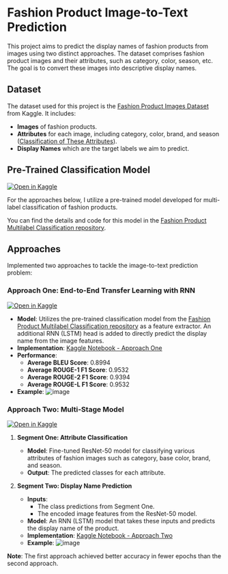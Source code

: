 # Fashion Product Image-to-Text Prediction

This project aims to predict the display names of fashion products from images using two distinct approaches. The dataset comprises fashion product images and their attributes, such as category, color, season, etc. The goal is to convert these images into descriptive display names.

## Dataset

The dataset used for this project is the [Fashion Product Images Dataset](https://www.kaggle.com/datasets/paramaggarwal/fashion-product-images-dataset) from Kaggle. It includes:
- **Images** of fashion products.
- **Attributes** for each image, including category, color, brand, and season ([Classification of These Attributes](https://github.com/i4mShayan/Fashion-Product-Multilabel-Classification)).
- **Display Names** which are the target labels we aim to predict.

## Pre-Trained Classification Model

<a href="https://www.kaggle.com/code/shayankebriti/fashion-product-multilable-classification" target="_blank">
  <img src="https://kaggle.com/static/images/open-in-kaggle.svg" alt="Open in Kaggle">
</a>

For the approaches below, I utilize a pre-trained model developed for multi-label classification of fashion products.

You can find the details and code for this model in the [Fashion Product Multilabel Classification repository](https://github.com/i4mShayan/Fashion-Product-Multilabel-Classification).

## Approaches

Implemented two approaches to tackle the image-to-text prediction problem:

### Approach One: End-to-End Transfer Learning with RNN

<a href="https://www.kaggle.com/code/shayankebriti/fashion-product-descriptiongeneration" target="_blank">
  <img src="https://kaggle.com/static/images/open-in-kaggle.svg" alt="Open in Kaggle">
</a>

- **Model**: Utilizes the pre-trained classification model from the [Fashion Product Multilabel Classification repository](https://github.com/i4mShayan/Fashion-Product-Multilabel-Classification) as a feature extractor. An additional RNN (LSTM) head is added to directly predict the display name from the image features.
- **Implementation**: [Kaggle Notebook - Approach One](https://www.kaggle.com/code/shayankebriti/fashion-product-descriptiongeneration)
- **Performance**:
  - **Average BLEU Score**: 0.8994
  - **Average ROUGE-1 F1 Score**: 0.9532
  - **Average ROUGE-2 F1 Score**: 0.9394
  - **Average ROUGE-L F1 Score**: 0.9532
- **Example**:
![image](https://github.com/user-attachments/assets/b973d0b4-5eb2-499c-9713-8772ef2d9cec)

  

### Approach Two: Multi-Stage Model

<a href="https://www.kaggle.com/code/shayankebriti/fashion-product-descriptiongeneration-approach-2" target="_blank">
  <img src="https://kaggle.com/static/images/open-in-kaggle.svg" alt="Open in Kaggle">
</a>

1. **Segment One: Attribute Classification**
   - **Model**: Fine-tuned ResNet-50 model for classifying various attributes of fashion images such as category, base color, brand, and season.
   - **Output**: The predicted classes for each attribute.

2. **Segment Two: Display Name Prediction**
   - **Inputs**: 
     - The class predictions from Segment One.
     - The encoded image features from the ResNet-50 model.
   - **Model**: An RNN (LSTM) model that takes these inputs and predicts the display name of the product.
   - **Implementation**: [Kaggle Notebook - Approach Two](https://www.kaggle.com/code/shayankebriti/fashion-product-descriptiongeneration-approach-2)
   - **Example**:
![image](https://github.com/user-attachments/assets/a8b23f13-1a2c-4ae4-a634-9cada85624a2)

**Note**: The first approach achieved better accuracy in fewer epochs than the second approach.

